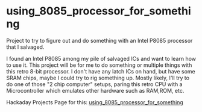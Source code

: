 using_8085_processor_for_something
==================================

Project to try to figure out and do something with an Intel P8085 processor that I salvaged.

I found an Intel P8085 among my pile of salvaged ICs and want to learn how to use it. This project will be for me to do something or multiple things with this retro 8-bit processor. I don't have any latch ICs on hand, but have some SRAM chips, maybe I could try to rig something up. Mostly likely, I'll try to do one of those "2 chip computer" setups, paring this retro CPU with a Microcontroller which emulates other hardware such as RAM,ROM, etc. 

Hackaday Projects Page for this: [using_8085_processor_for_something](https://hackaday.io/project/3753-using8085processorforsomething)
